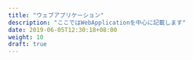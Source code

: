 ```yaml
---
title: "ウェブアプリケーション"
description: "ここではWebApplicationを中心に記載します"
date: 2019-06-05T12:30:18+08:00
weight: 10
draft: true
---
```

<!-- descriptionがコンテンツの前に表示されます -->

<!-- コンテンツを書くときはこの下に記載ください -->



<!-- 配下タイトル一覧がコンテンツの後に表示されます -->
